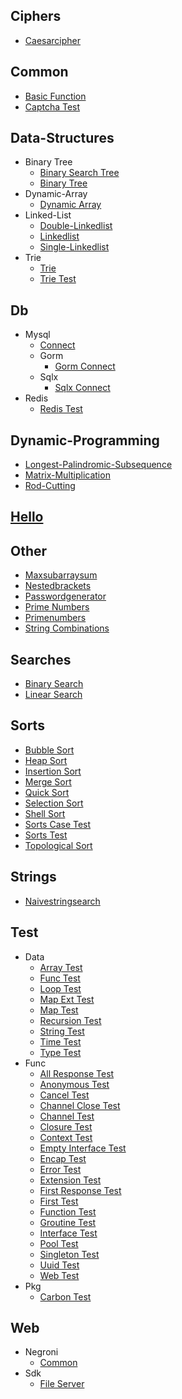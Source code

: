
## Ciphers
  * [Caesarcipher](https://github.com/TheAlgorithms/Go/blob/master/ciphers/CaesarCipher.go)

## Common
  * [Basic Function](https://github.com/TheAlgorithms/Go/blob/master/common/basic_function.go)
  * [Captcha Test](https://github.com/TheAlgorithms/Go/blob/master/common/captcha_test.go)

## Data-Structures
  * Binary Tree
    * [Binary Search Tree](https://github.com/TheAlgorithms/Go/blob/master/data-structures/binary_tree/binary_search_tree.go)
    * [Binary Tree](https://github.com/TheAlgorithms/Go/blob/master/data-structures/binary_tree/binary_tree.go)
  * Dynamic-Array
    * [Dynamic Array](https://github.com/TheAlgorithms/Go/blob/master/data-structures/dynamic-array/dynamic_array.go)
  * Linked-List
    * [Double-Linkedlist](https://github.com/TheAlgorithms/Go/blob/master/data-structures/linked-list/double-linkedlist.go)
    * [Linkedlist](https://github.com/TheAlgorithms/Go/blob/master/data-structures/linked-list/Linkedlist.go)
    * [Single-Linkedlist](https://github.com/TheAlgorithms/Go/blob/master/data-structures/linked-list/single-linkedlist.go)
  * Trie
    * [Trie](https://github.com/TheAlgorithms/Go/blob/master/data-structures/trie/trie.go)
    * [Trie Test](https://github.com/TheAlgorithms/Go/blob/master/data-structures/trie/trie_test.go)

## Db
  * Mysql
    * [Connect](https://github.com/TheAlgorithms/Go/blob/master/db/mysql/connect.go)
    * Gorm
      * [Gorm Connect](https://github.com/TheAlgorithms/Go/blob/master/db/mysql/gorm/gorm_connect.go)
    * Sqlx
      * [Sqlx Connect](https://github.com/TheAlgorithms/Go/blob/master/db/mysql/sqlx/sqlx_connect.go)
  * Redis
    * [Redis Test](https://github.com/TheAlgorithms/Go/blob/master/db/redis/redis_test.go)

## Dynamic-Programming
  * [Longest-Palindromic-Subsequence](https://github.com/TheAlgorithms/Go/blob/master/dynamic-programming/longest-palindromic-subsequence.go)
  * [Matrix-Multiplication](https://github.com/TheAlgorithms/Go/blob/master/dynamic-programming/matrix-multiplication.go)
  * [Rod-Cutting](https://github.com/TheAlgorithms/Go/blob/master/dynamic-programming/rod-cutting.go)

## [Hello](https://github.com/TheAlgorithms/Go/blob/master//hello.go)

## Other
  * [Maxsubarraysum](https://github.com/TheAlgorithms/Go/blob/master/other/maxSubarraySum.go)
  * [Nestedbrackets](https://github.com/TheAlgorithms/Go/blob/master/other/NestedBrackets.go)
  * [Passwordgenerator](https://github.com/TheAlgorithms/Go/blob/master/other/PasswordGenerator.go)
  * [Prime Numbers](https://github.com/TheAlgorithms/Go/blob/master/other/prime_numbers.go)
  * [Primenumbers](https://github.com/TheAlgorithms/Go/blob/master/other/PrimeNumbers.go)
  * [String Combinations](https://github.com/TheAlgorithms/Go/blob/master/other/string_combinations.go)

## Searches
  * [Binary Search](https://github.com/TheAlgorithms/Go/blob/master/searches/binary_search.go)
  * [Linear Search](https://github.com/TheAlgorithms/Go/blob/master/searches/linear_search.go)

## Sorts
  * [Bubble Sort](https://github.com/TheAlgorithms/Go/blob/master/sorts/bubble_sort.go)
  * [Heap Sort](https://github.com/TheAlgorithms/Go/blob/master/sorts/heap_sort.go)
  * [Insertion Sort](https://github.com/TheAlgorithms/Go/blob/master/sorts/insertion_sort.go)
  * [Merge Sort](https://github.com/TheAlgorithms/Go/blob/master/sorts/merge_sort.go)
  * [Quick Sort](https://github.com/TheAlgorithms/Go/blob/master/sorts/quick_sort.go)
  * [Selection Sort](https://github.com/TheAlgorithms/Go/blob/master/sorts/selection_sort.go)
  * [Shell Sort](https://github.com/TheAlgorithms/Go/blob/master/sorts/shell_sort.go)
  * [Sorts Case Test](https://github.com/TheAlgorithms/Go/blob/master/sorts/sorts_case_test.go)
  * [Sorts Test](https://github.com/TheAlgorithms/Go/blob/master/sorts/sorts_test.go)
  * [Topological Sort](https://github.com/TheAlgorithms/Go/blob/master/sorts/topological_sort.go)

## Strings
  * [Naivestringsearch](https://github.com/TheAlgorithms/Go/blob/master/strings/naiveStringSearch.go)

## Test
  * Data
    * [Array Test](https://github.com/TheAlgorithms/Go/blob/master/test/data/array_test.go)
    * [Func Test](https://github.com/TheAlgorithms/Go/blob/master/test/data/func_test.go)
    * [Loop Test](https://github.com/TheAlgorithms/Go/blob/master/test/data/loop_test.go)
    * [Map Ext Test](https://github.com/TheAlgorithms/Go/blob/master/test/data/map_ext_test.go)
    * [Map Test](https://github.com/TheAlgorithms/Go/blob/master/test/data/map_test.go)
    * [Recursion Test](https://github.com/TheAlgorithms/Go/blob/master/test/data/recursion_test.go)
    * [String Test](https://github.com/TheAlgorithms/Go/blob/master/test/data/string_test.go)
    * [Time Test](https://github.com/TheAlgorithms/Go/blob/master/test/data/time_test.go)
    * [Type Test](https://github.com/TheAlgorithms/Go/blob/master/test/data/type_test.go)
  * Func
    * [All Response Test](https://github.com/TheAlgorithms/Go/blob/master/test/func/all_response_test.go)
    * [Anonymous Test](https://github.com/TheAlgorithms/Go/blob/master/test/func/anonymous_test.go)
    * [Cancel Test](https://github.com/TheAlgorithms/Go/blob/master/test/func/cancel_test.go)
    * [Channel Close Test](https://github.com/TheAlgorithms/Go/blob/master/test/func/channel_close_test.go)
    * [Channel Test](https://github.com/TheAlgorithms/Go/blob/master/test/func/channel_test.go)
    * [Closure Test](https://github.com/TheAlgorithms/Go/blob/master/test/func/closure_test.go)
    * [Context Test](https://github.com/TheAlgorithms/Go/blob/master/test/func/context_test.go)
    * [Empty Interface Test](https://github.com/TheAlgorithms/Go/blob/master/test/func/empty_interface_test.go)
    * [Encap Test](https://github.com/TheAlgorithms/Go/blob/master/test/func/encap_test.go)
    * [Error Test](https://github.com/TheAlgorithms/Go/blob/master/test/func/error_test.go)
    * [Extension Test](https://github.com/TheAlgorithms/Go/blob/master/test/func/extension_test.go)
    * [First Response Test](https://github.com/TheAlgorithms/Go/blob/master/test/func/first_response_test.go)
    * [First Test](https://github.com/TheAlgorithms/Go/blob/master/test/func/first_test.go)
    * [Function Test](https://github.com/TheAlgorithms/Go/blob/master/test/func/function_test.go)
    * [Groutine Test](https://github.com/TheAlgorithms/Go/blob/master/test/func/groutine_test.go)
    * [Interface Test](https://github.com/TheAlgorithms/Go/blob/master/test/func/interface_test.go)
    * [Pool Test](https://github.com/TheAlgorithms/Go/blob/master/test/func/pool_test.go)
    * [Singleton Test](https://github.com/TheAlgorithms/Go/blob/master/test/func/singleton_test.go)
    * [Uuid Test](https://github.com/TheAlgorithms/Go/blob/master/test/func/uuid_test.go)
    * [Web Test](https://github.com/TheAlgorithms/Go/blob/master/test/func/web_test.go)
  * Pkg
    * [Carbon Test](https://github.com/TheAlgorithms/Go/blob/master/test/pkg/carbon_test.go)

## Web
  * Negroni
    * [Common](https://github.com/TheAlgorithms/Go/blob/master/web/negroni/common.go)
  * Sdk
    * [File Server](https://github.com/TheAlgorithms/Go/blob/master/web/sdk/file_server.go)
